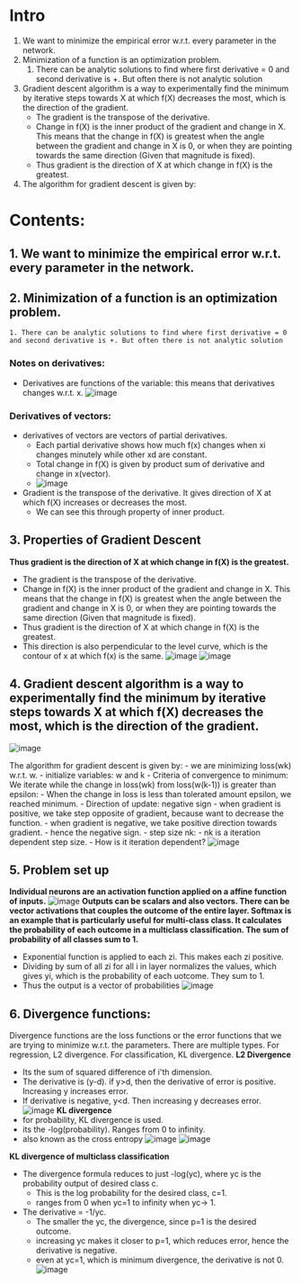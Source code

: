 # Intro
1. We want to minimize the empirical error w.r.t. every parameter in the network.
2. Minimization of a function is an optimization problem.
	1. There can be analytic solutions to find where first derivative = 0 and second derivative is +. But often there is not analytic solution
3. Gradient descent algorithm is a way to experimentally find the minimum by iterative steps towards X at which f(X) decreases the most, which is the direction of the gradient.
	- The gradient is the transpose of the derivative.
	- Change in f(X) is the inner product of the gradient and change in X. This means that the change in f(X) is greatest when the angle between the gradient and change in X is 0, or when they are pointing towards the same direction (Given that magnitude is fixed). 
	- Thus gradient is the direction of X at which change in f(X) is the greatest.
4. The algorithm for gradient descent is given by:
# Contents:

## 1. We want to minimize the empirical error w.r.t. every parameter in the network.

## 2. Minimization of a function is an optimization problem.
	1. There can be analytic solutions to find where first derivative = 0 and second derivative is +. But often there is not analytic solution
### Notes on derivatives:
- Derivatives are functions of the variable: this means that derivatives changes w.r.t. x.
![image](</Images/Pasted image 20240520105302.png>)

### Derivatives of vectors:
- derivatives of vectors are vectors of partial derivatives.
	- Each partial derivative shows how much f(x) changes when xi changes minutely while other xd are constant.
	- Total change in f(X) is given by product sum of derivative and change in x(vector).
	- ![image](</Images/Pasted image 20240520105558.png>)
- Gradient is the transpose of the derivative. It gives direction of X at which f(X) increases or decreases the most.
	- We can see this through property of inner product.	


## 3. Properties of Gradient Descent
**Thus gradient is the direction of X at which change in f(X) is the greatest.**
- The gradient is the transpose of the derivative.
- Change in f(X) is the inner product of the gradient and change in X. This means that the change in f(X) is greatest when the angle between the gradient and change in X is 0, or when they are pointing towards the same direction (Given that magnitude is fixed). 
- Thus gradient is the direction of X at which change in f(X) is the greatest.
- This direction is also perpendicular to the level curve, which is the contour of x at which f(x) is the same.
![image](</Images/Pasted image 20240520110031.png>)
	![image](</Images/Pasted image 20240520110210.png>)
	


## 4. Gradient descent algorithm is a way to experimentally find the minimum by iterative steps towards X at which f(X) decreases the most, which is the direction of the gradient.
![image](</Images/Pasted image 20240520110533.png>)

The algorithm for gradient descent is given by:
	- we are minimizing loss(wk) w.r.t. w. 
	- initialize variables: w and k
	- Criteria of convergence to minimum: We iterate while the change in loss(wk) from loss(w(k-1)) is greater than epsilon:
		- When the change in loss is less than tolerated amount epsilon, we reached minimum.
	- Direction of update: negative sign
		- when gradient is positive, we take step opposite of gradient, because want to decrease the function.
		- when gradient is negative, we take positive direction towards gradient.
		- hence the negative sign.
	- step size nk:
		- nk is a iteration dependent step size.
		- How is it iteration dependent?
	![image](</Images/Pasted image 20240520104439.png>)

## 5. Problem set up
**Individual neurons are an activation function applied on a affine function of inputs.**
![image](</Images/Pasted image 20240520151850.png>)
**Outputs can be scalars and also vectors. There can be vector activations that couples the outcome of the entire layer. Softmax is an example that is particularly useful for multi-class class. It calculates the probability of each outcome in a multiclass classification. The sum of probability of all classes sum to 1.**
- Exponential function is applied to each zi. This makes each zi positive.
- Dividing by sum of all zi for all i in layer normalizes the values, which gives yi, which is the probability of each uotcome. They sum to 1.
- Thus the output is a vector of probabilities
![image](</Images/Pasted image 20240520152428.png>)

## 6. Divergence functions:
Divergence functions are the loss functions or the error functions that we are trying to minimize w.r.t. the parameters. There are multiple types. For regression, L2 divergence. For classification, KL divergence.
**L2 Divergence**
- Its the sum of squared difference of i'th dimension.
- The derivative is (y-d). if y>d, then the derivative of error is positive. Increasing y increases error.
- If derivative is negative, y<d. Then increasing y decreases error.
![image](</Images/Pasted image 20240520154513.png>)
**KL divergence**
- for probability, KL divergence is used.
- its the -log(probability). Ranges from 0 to infinity.
- also known as the cross entropy
![image](</Images/Pasted image 20240520154737.png>)
![image](</Images/Pasted image 20240520154900.png>)

**KL divergence of multiclass classification**
- The divergence formula reduces to just -log(yc), where yc is the probability output of desired class c. 
	- This is the log probability for the desired class, c=1.
	- ranges from 0 when yc=1 to infinity when yc-> 1.
- The derivative = -1/yc.
	- The smaller the yc, the divergence, since p=1 is the desired outcome. 
	- increasing yc makes it closer to p=1, which reduces error, hence the derivative is negative.
	- even at yc=1, which is minimum divergence, the derivative is not 0.
![image](</Images/Pasted image 20240520155351.png>)
